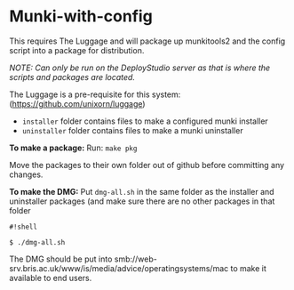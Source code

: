# Munki-with-config

This requires The Luggage and will package up munkitools2 and the config script into a package for distribution.

*NOTE: Can only be run on the DeployStudio server as that is where the scripts and packages are located.*

The Luggage is a pre-requisite for this system: (https://github.com/unixorn/luggage)

* `installer` folder contains files to make a configured munki installer
* `uninstaller` folder contains files to make a munki uninstaller

**To make a package:** 
Run: `make pkg`

Move the packages to their own folder out of github before committing any changes.

**To make the DMG:**
Put `dmg-all.sh` in the same folder as the installer and uninstaller packages (and make sure there are no 
other packages in that folder 


```
#!shell

$ ./dmg-all.sh 
```


The DMG should be put into smb://web-srv.bris.ac.uk/www/is/media/advice/operatingsystems/mac
to make it available to end users.